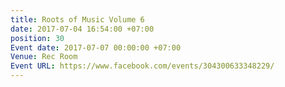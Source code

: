 ```yaml
---
title: Roots of Music Volume 6
date: 2017-07-04 16:54:00 +07:00
position: 30
Event date: 2017-07-07 00:00:00 +07:00
Venue: Rec Room
Event URL: https://www.facebook.com/events/304300633348229/
---
```


